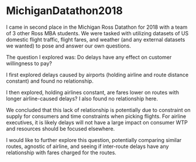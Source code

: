 # MichiganDatathon2018

I came in second place in the Michigan Ross Datathon for 2018 with a team of 3 other Ross MBA students.  We were tasked with utilizing datasets of US domestic flight traffic, flight fares, and weather (and any external datasets we wanted) to pose and answer our own questions. 

The question I explored was: Do delays have any effect on customer willingness to pay?  

I first explored delays caused by airports (holding airline and route distance constant) and found no relationship. 

I then explored, holding airlines constant, are fares lower on routes with longer airline-caused delays?  I also found no relationship here. 

We concluded that this lack of relationship is potentially due to constraint on supply for consumers and time constraints when picking flights.  For airline executives, it is likely delays will not have a large impact on consumer WTP and resources should be focused elsewhere.  

I would like to further explore this question, potentially comparing similar routes, agnostic of airline, and seeing if inter-route delays have any relationship with fares charged for the routes.  

